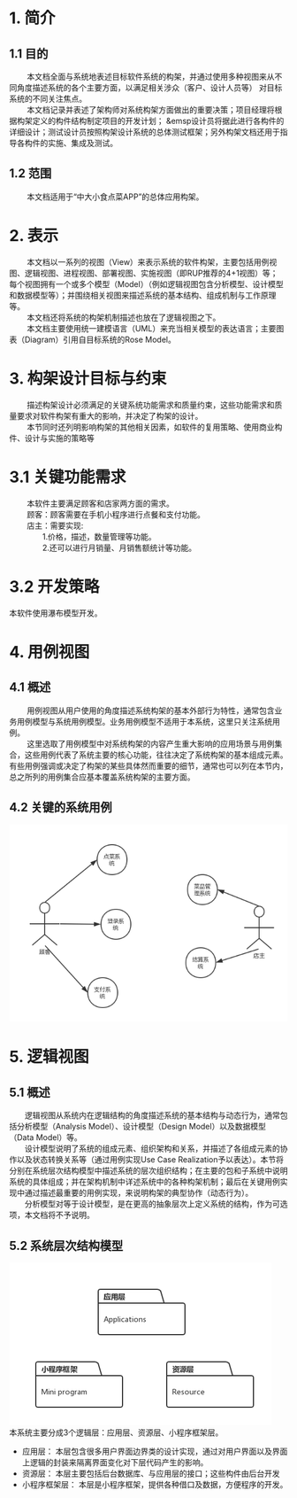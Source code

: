 # 1. 简介
## 1.1 目的
&emsp;&emsp;  本文档全面与系统地表述目标软件系统的构架，并通过使用多种视图来从不同角度描述系统的各个主要方面，以满足相关涉众（客户、设计人员等）
对目标系统的不同关注焦点。<br>
&emsp;&emsp;  本文档记录并表述了架构师对系统构架方面做出的重要决策；项目经理将根据构架定义的构件结构制定项目的开发计划；
&emsp设计员将据此进行各构件的详细设计；测试设计员按照构架设计系统的总体测试框架；另外构架文档还用于指导各构件的实施、集成及测试。
## 1.2 范围
&emsp;&emsp; 本文档适用于“中大小食点菜APP”的总体应用构架。

# 2. 表示
&emsp;&emsp; 本文档以一系列的视图（View）来表示系统的软件构架，主要包括用例视图、逻辑视图、进程视图、部署视图、实施视图（即RUP推荐的4+1视图）等；
每个视图拥有一个或多个模型（Model）（例如逻辑视图包含分析模型、设计模型和数据模型等）；并围绕相关视图来描述系统的基本结构、组成机制与工作原理等。<br>
&emsp;&emsp; 本文档还将系统的构架机制描述也放在了逻辑视图之下。<br>
&emsp;&emsp; 本文档主要使用统一建模语言（UML）来充当相关模型的表达语言；主要图表（Diagram）引用自目标系统的Rose Model。<br>

# 3. 构架设计目标与约束
&emsp;&emsp; 描述构架设计必须满足的关键系统功能需求和质量约束，这些功能需求和质量要求对软件构架有重大的影响，并决定了构架的设计。<br>
&emsp;&emsp; 本节同时还列明影响构架的其他相关因素，如软件的复用策略、使用商业构件、设计与实施的策略等<br>

# 3.1 关键功能需求
&emsp;&emsp; 本软件主要满足顾客和店家两方面的需求。<br>
&emsp;&emsp; 顾客：顾客需要在手机小程序进行点餐和支付功能。<br>
&emsp;&emsp; 店主：需要实现: <br>
&emsp;&emsp;&emsp;&emsp; 1.价格，描述，数量管理等功能。<br>
&emsp;&emsp;&emsp;&emsp; 2.还可以进行月销量、月销售额统计等功能。<br>

# 3.2 开发策略
本软件使用瀑布模型开发。
# 4. 用例视图
## 4.1 概述
&emsp;&emsp; 用例视图从用户使用的角度描述系统构架的基本外部行为特性，通常包含业务用例模型与系统用例模型。业务用例模型不适用于本系统，这里只关注系统用例。<br>
&emsp;&emsp; 这里选取了用例模型中对系统构架的内容产生重大影响的应用场景与用例集合，这些用例代表了系统主要的核心功能，往往决定了系统构架的基本组成元素。有些用例强调或决定了构架的某些具体然而重要的细节，通常也可以列在本节内，总之所列的用例集合应基本覆盖系统构架的主要方面。<br>

## 4.2 关键的系统用例
![关键的系统用例](https://github.com/2018-sysu-System-analysis-team/-/blob/master/data/%E5%85%B3%E9%94%AE%E7%9A%84%E7%B3%BB%E7%BB%9F%E7%94%A8%E4%BE%8B.png)
# 5. 逻辑视图
## 5.1 概述
&emsp;&emsp;逻辑视图从系统内在逻辑结构的角度描述系统的基本结构与动态行为，通常包括分析模型（Analysis Model）、设计模型（Design Model）以及数据模型（Data Model）等。<br>
&emsp;&emsp;设计模型说明了系统的组成元素、组织架构和关系，并描述了各组成元素的协作以及状态转换关系等（通过用例实现Use Case Realization予以表达）。本节将分别在系统层次结构模型中描述系统的层次组织结构；在主要的包和子系统中说明系统的具体组成；并在架构机制中详述系统中的各种构架机制；最后在关键用例实现中通过描述最重要的用例实现，来说明构架的典型协作（动态行为）。<br>
&emsp;&emsp;分析模型对等于设计模型，是在更高的抽象层次上定义系统的结构，作为可选项，本文档将不予说明。<br>
## 5.2 系统层次结构模型
![系统层次结构模型](https://github.com/2018-sysu-System-analysis-team/-/blob/master/data/%E7%B3%BB%E7%BB%9F%E5%B1%82%E6%AC%A1%E7%BB%93%E6%9E%84%E6%A8%A1%E5%9E%8B.png)<br>
本系统主要分成3个逻辑层：应用层、资源层、小程序框架层。
* 应用层：
本层包含很多用户界面边界类的设计实现，通过对用户界面以及界面上逻辑的封装来隔离界面变化对下层代码产生的影响。
* 资源层：
本层主要包括后台数据库、与应用层的接口；这些构件由后台开发
* 小程序框架层：
本层是小程序框架，提供各种借口及数据，方便程序的开发。

